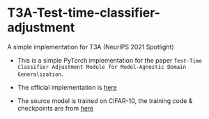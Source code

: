 # T3A-Test-time-classifier-adjustment

A simple implementation for T3A (NeurIPS 2021 Spotlight)

- This is a simple PyTorch implementation for the paper `Test-Time Classifier Adjustment Module for Model-Agnostic Domain Generalization`.

- The official implementation is [here](https://github.com/matsuolab/T3A)

- The source model is trained on CIFAR-10, the training code & checkpoints are from [here](https://github.com/huyvnphan/PyTorch_CIFAR10) 

